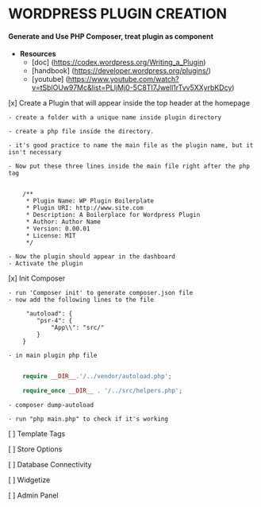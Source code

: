 # WORDPRESS PLUGIN CREATION

#### Generate and Use PHP Composer, treat plugin as component

- **Resources**
	- [doc] (https://codex.wordpress.org/Writing_a_Plugin)
	- [handbook] (https://developer.wordpress.org/plugins/)
	- [youtube] (https://www.youtube.com/watch?v=tSblOUw97Mc&list=PLIjMj0-5C8TI7Jwell1rTvv5XXyrbKDcy)

[x] Create a Plugin that will appear inside the top header at the homepage

	- create a folder with a unique name inside plugin directory

	- create a php file inside the directory.

	- it's good practice to name the main file as the plugin name, but it isn't necessary

	- Now put these three lines inside the main file right after the php tag
```

	/**
	 * Plugin Name: WP Plugin Boilerplate
	 * Plugin URI: http://www.site.com
	 * Description: A Boilerplace for Wordpress Plugin
	 * Author: Author Name
	 * Version: 0.00.01
	 * License: MIT
	 */

```
	- Now the plugin should appear in the dashboard
	- Activate the plugin

[x] Init Composer

	- run 'Composer init' to generate composer.json file
	- now add the following lines to the file

```
	 "autoload": {
        "psr-4": {
            "App\\": "src/"
        }
    }

```
	
	- in main plugin php file

```php

	require __DIR__.'/../vendor/autoload.php';

	require_once __DIR__ . '/../src/helpers.php';

```

	- composer dump-autoload

	- run "php main.php" to check if it's working

[ ] Template Tags

[ ] Store Options

[ ] Database Connectivity

[ ] Widgetize

[ ] Admin Panel